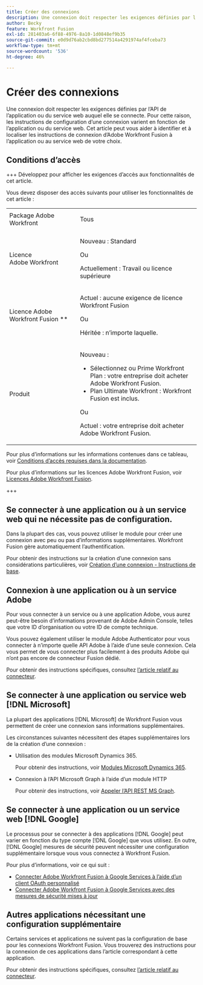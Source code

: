 ```yaml
---
title: Créer des connexions
description: Une connexion doit respecter les exigences définies par l’API de l’application ou du service web auquel elle se connecte. Pour cette raison, les instructions de configuration d’une connexion varient en fonction de l’application ou du service web. Cet article peut vous aider à identifier et à localiser les instructions de connexion d’Adobe Workfront Fusion à l’application ou au service web de votre choix.
author: Becky
feature: Workfront Fusion
exl-id: 281403a6-6f88-4976-8a10-1d0848ef9b35
source-git-commit: e0d9d76ab2cbd8bd277514a4291974af4fceba73
workflow-type: tm+mt
source-wordcount: '536'
ht-degree: 46%

---
```


# Créer des connexions

Une connexion doit respecter les exigences définies par l’API de l’application ou du service web auquel elle se connecte. Pour cette raison, les instructions de configuration d’une connexion varient en fonction de l’application ou du service web. Cet article peut vous aider à identifier et à localiser les instructions de connexion d’Adobe Workfront Fusion à l’application ou au service web de votre choix.

## Conditions d’accès

+++ Développez pour afficher les exigences d’accès aux fonctionnalités de cet article.

Vous devez disposer des accès suivants pour utiliser les fonctionnalités de cet article :

<table style="table-layout:auto">
 <col> 
 <col> 
 <tbody> 
  <tr> 
   <td role="rowheader">Package Adobe Workfront 
   <td> <p>Tous</p> </td> 
  </tr> 
  <tr data-mc-conditions=""> 
   <td role="rowheader">Licence Adobe Workfront</td> 
   <td> <p>Nouveau : Standard</p><p>Ou</p><p>Actuellement : Travail ou licence supérieure</p> </td> 
  </tr> 
  <tr> 
   <td role="rowheader">Licence Adobe Workfront Fusion **</td> 
   <td>
   <p>Actuel : aucune exigence de licence Workfront Fusion</p>
   <p>Ou</p>
   <p>Héritée : n’importe laquelle. </p>
   </td> 
  </tr> 
  <tr> 
   <td role="rowheader">Produit</td> 
   <td>
   <p>Nouveau :</p> <ul><li>Sélectionnez ou Prime Workfront Plan : votre entreprise doit acheter Adobe Workfront Fusion.</li><li>Plan Ultimate Workfront : Workfront Fusion est inclus.</li></ul>
   <p>Ou</p>
   <p>Actuel : votre entreprise doit acheter Adobe Workfront Fusion.</p>
   </td> 
  </tr>
 </tbody> 
</table>

Pour plus d’informations sur les informations contenues dans ce tableau, voir [Conditions d’accès requises dans la documentation](/help/workfront-fusion/references/licenses-and-roles/access-level-requirements-in-documentation.md).

Pour plus d’informations sur les licences Adobe Workfront Fusion, voir [Licences Adobe Workfront Fusion](/help/workfront-fusion/set-up-and-manage-workfront-fusion/licensing-operations-overview/license-automation-vs-integration.md).

+++

## Se connecter à une application ou à un service web qui ne nécessite pas de configuration.

Dans la plupart des cas, vous pouvez utiliser le module pour créer une connexion avec peu ou pas d’informations supplémentaires. Workfront Fusion gère automatiquement l’authentification.

Pour obtenir des instructions sur la création d’une connexion sans considérations particulières, voir [Création d’une connexion - Instructions de base](/help/workfront-fusion/create-scenarios/connect-to-apps/connect-to-fusion-general.md).

## Connexion à une application ou à un service Adobe

Pour vous connecter à un service ou à une application Adobe, vous aurez peut-être besoin d’informations provenant de Adobe Admin Console, telles que votre ID d’organisation ou votre ID de compte technique.

Vous pouvez également utiliser le module Adobe Authenticator pour vous connecter à n’importe quelle API Adobe à l’aide d’une seule connexion. Cela vous permet de vous connecter plus facilement à des produits Adobe qui n’ont pas encore de connecteur Fusion dédié.

Pour obtenir des instructions spécifiques, consultez [l’article relatif au connecteur](/help/workfront-fusion/references/apps-and-modules/apps-and-modules-toc.md#connectors-for-adobe-products).

## Se connecter à une application ou service web [!DNL Microsoft]

La plupart des applications [!DNL Microsoft] de Workfront Fusion vous permettent de créer une connexion sans informations supplémentaires.

Les circonstances suivantes nécessitent des étapes supplémentaires lors de la création d’une connexion :

* Utilisation des modules Microsoft Dynamics 365.

  Pour obtenir des instructions, voir [Modules Microsoft Dynamics 365](/help/workfront-fusion/references/apps-and-modules/third-party-connectors/microsoft-dynamics-365-modules.md).

* Connexion à l’API Microsoft Graph à l’aide d’un module HTTP

  Pour obtenir des instructions, voir [Appeler l’API REST MS Graph](/help/workfront-fusion/create-scenarios/connect-to-apps/call-the-ms-graph-rest-api.md).

## Se connecter à une application ou un service web [!DNL Google]

Le processus pour se connecter à des applications [!DNL Google] peut varier en fonction du type compte [!DNL Google] que vous utilisez. En outre, [!DNL Google] mesures de sécurité peuvent nécessiter une configuration supplémentaire lorsque vous vous connectez à Workfront Fusion.

Pour plus d’informations, voir ce qui suit :

* [Connecter Adobe Workfront Fusion à Google Services à l’aide d’un client OAuth personnalisé](/help/workfront-fusion/create-scenarios/connect-to-apps/connect-fusion-to-google-using-oauth.md)
* [Connecter Adobe Workfront Fusion à Google Services avec des mesures de sécurité mises à jour](/help/workfront-fusion/create-scenarios/connect-to-apps/connect-to-google-with-new-security-measures.md)

## Autres applications nécessitant une configuration supplémentaire

Certains services et applications ne suivent pas la configuration de base pour les connexions Workfront Fusion. Vous trouverez des instructions pour la connexion de ces applications dans l’article correspondant à cette application.

Pour obtenir des instructions spécifiques, consultez [l’article relatif au connecteur](/help/workfront-fusion/references/apps-and-modules/apps-and-modules-toc.md#connectors-for-third-party-applications).
